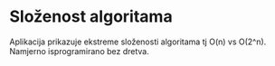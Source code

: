 # Složenost algoritama

Aplikacija prikazuje ekstreme složenosti algoritama tj O(n) vs O(2^n).
Namjerno isprogramirano bez dretva.
